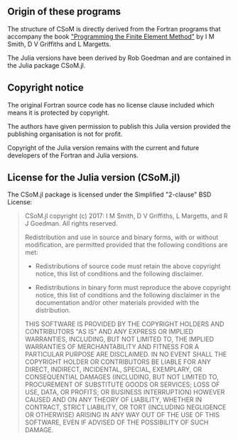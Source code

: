 ## Origin of these programs

The structure of CSoM is directly derived from the Fortran programs that accompany the book ["Programming the Finite Element Method"](http://www.wiley.com//legacy/wileychi/smith_griffiths_margetts) by I M Smith, D V Griffiths and L Margetts.

The Julia versions have been derived by Rob Goedman and are contained in the Julia package CSoM.jl. 

## Copyright notice

The original Fortran source code has no license clause included which means it is protected by copyright.

The authors have given permission to publish this Julia version provided the publishing organisation is not for profit.

 Copyright of the Julia version remains with the current and future developers of the Fortran and Julia versions.

## License for the Julia version (CSoM.jl)

The CSoM.jl package is licensed under the Simplified "2-clause" BSD License:

> CSoM.jl copyright (c) 2017: 
>     I M Smith, D V Griffiths, L Margetts, and R J Goedman.
>  All rights reserved.
> 
> Redistribution and use in source and binary forms, with or without
> modification, are permitted provided that the following conditions are met:
> 
> * Redistributions of source code must retain the above copyright notice, this
>   list of conditions and the following disclaimer.
> 
> * Redistributions in binary form must reproduce the above copyright notice,
>   this list of conditions and the following disclaimer in the documentation
>   and/or other materials provided with the distribution.
> 
> THIS SOFTWARE IS PROVIDED BY THE COPYRIGHT HOLDERS AND CONTRIBUTORS "AS IS"
> AND ANY EXPRESS OR IMPLIED WARRANTIES, INCLUDING, BUT NOT LIMITED TO, THE
> IMPLIED WARRANTIES OF MERCHANTABILITY AND FITNESS FOR A PARTICULAR PURPOSE ARE
> DISCLAIMED. IN NO EVENT SHALL THE COPYRIGHT HOLDER OR CONTRIBUTORS BE LIABLE
> FOR ANY DIRECT, INDIRECT, INCIDENTAL, SPECIAL, EXEMPLARY, OR CONSEQUENTIAL
> DAMAGES (INCLUDING, BUT NOT LIMITED TO, PROCUREMENT OF SUBSTITUTE GOODS OR
> SERVICES; LOSS OF USE, DATA, OR PROFITS; OR BUSINESS INTERRUPTION) HOWEVER
> CAUSED AND ON ANY THEORY OF LIABILITY, WHETHER IN CONTRACT, STRICT LIABILITY,
> OR TORT (INCLUDING NEGLIGENCE OR OTHERWISE) ARISING IN ANY WAY OUT OF THE USE
> OF THIS SOFTWARE, EVEN IF ADVISED OF THE POSSIBILITY OF SUCH DAMAGE.
> 
